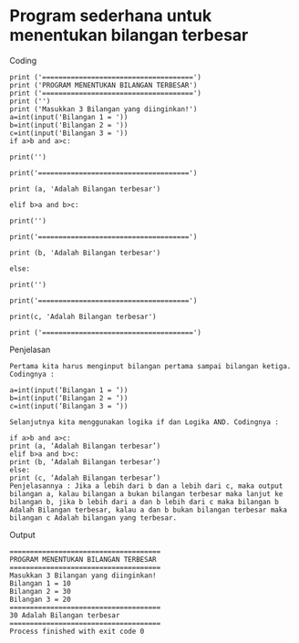 # Program sederhana untuk menentukan bilangan terbesar

Coding

    print ('=====================================')
    print ('PROGRAM MENENTUKAN BILANGAN TERBESAR')
    print ('=====================================')
    print ('')
    print ('Masukkan 3 Bilangan yang diinginkan!')
    a=int(input('Bilangan 1 = '))
    b=int(input('Bilangan 2 = '))
    c=int(input('Bilangan 3 = '))
    if a>b and a>c:

    print('')

    print('=====================================')

    print (a, 'Adalah Bilangan terbesar')

    elif b>a and b>c:

    print('')

    print('=====================================')

    print (b, 'Adalah Bilangan terbesar')

    else:

    print('')

    print('=====================================')

    print(c, 'Adalah Bilangan terbesar')

    print ('=====================================')

Penjelasan

    Pertama kita harus menginput bilangan pertama sampai bilangan ketiga. Codingnya :

    a=int(input(‘Bilangan 1 = ‘))
    b=int(input(‘Bilangan 2 = ‘))
    c=int(input(‘Bilangan 3 = ‘))

    Selanjutnya kita menggunakan logika if dan Logika AND. Codingnya :

    if a>b and a>c:
    print (a, ‘Adalah Bilangan terbesar’)
    elif b>a and b>c:
    print (b, ‘Adalah Bilangan terbesar’)
    else:
    print (c, ‘Adalah Bilangan terbesar’)
    Penjelasannya : Jika a lebih dari b dan a lebih dari c, maka output bilangan a, kalau bilangan a bukan bilangan terbesar maka lanjut ke bilangan b, jika b lebih dari a dan b lebih dari c maka bilangan b Adalah Bilangan terbesar, kalau a dan b bukan bilangan terbesar maka bilangan c Adalah bilangan yang terbesar.

Output

    =====================================
    PROGRAM MENENTUKAN BILANGAN TERBESAR
    =====================================
    Masukkan 3 Bilangan yang diinginkan!
    Bilangan 1 = 10
    Bilangan 2 = 30
    Bilangan 3 = 20
    =====================================
    30 Adalah Bilangan terbesar
    =====================================
    Process finished with exit code 0

